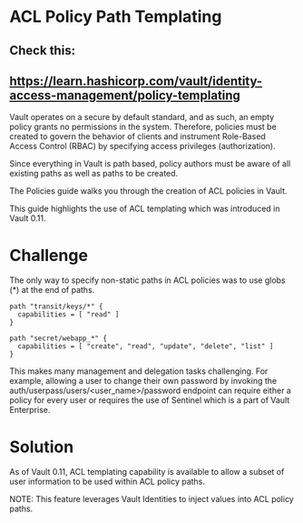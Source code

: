 # ACL Policy Path Templating

  ##  Check this: 
  ##  https://learn.hashicorp.com/vault/identity-access-management/policy-templating

Vault operates on a secure by default standard, and as such, an empty policy grants no permissions in the system. Therefore, policies must be created to govern the behavior of clients and instrument Role-Based Access Control (RBAC) by specifying access privileges (authorization).

Since everything in Vault is path based, policy authors must be aware of all existing paths as well as paths to be created.

The Policies guide walks you through the creation of ACL policies in Vault.

This guide highlights the use of ACL templating which was introduced in Vault 0.11.

# Challenge

The only way to specify non-static paths in ACL policies was to use globs (*) at the end of paths.

    path "transit/keys/*" {
      capabilities = [ "read" ]
    }

    path "secret/webapp_*" {
      capabilities = [ "create", "read", "update", "delete", "list" ]
    }

This makes many management and delegation tasks challenging. For example, allowing a user to change their own password by invoking the auth/userpass/users/<user_name>/password endpoint can require either a policy for every user or requires the use of Sentinel which is a part of Vault Enterprise.

# Solution

As of Vault 0.11, ACL templating capability is available to allow a subset of user information to be used within ACL policy paths.

NOTE: This feature leverages Vault Identities to inject values into ACL policy paths.
